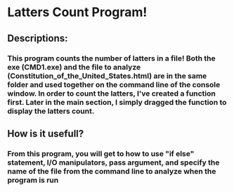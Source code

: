 # Latters Count Program!
## Descriptions:
### This program counts the number of latters in a file! Both the exe (CMD1.exe) and the file to analyze (Constitution_of_the_United_States.html) are in the same folder and used together on the command line of the console window. In order to count the latters, I've created a function first. Later in the main section, I simply dragged the function to display the latters count. 
## How is it usefull?
### From this program, you will get to how to use "if else" statement, I/O manipulators, pass argument, and specify the name of the file from the command line to analyze when the program is run
